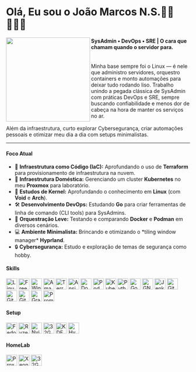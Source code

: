 <h1 align="left">Olá, Eu sou o  João Marcos N.S.👋🏼🧑🏻‍💻</h1>

<img align="left" height="230" src="https://scriptjohn.com.br/profile_hu_557b824768669cb4.png"  />

<h4 align="left"> SysAdmin • DevOps • SRE | O cara que chamam quando o servidor para.</h4>
<br>Minha base sempre foi o Linux — é nele que administro servidores, orquestro containers e monto automações para deixar tudo rodando liso. Trabalho unindo a pegada clássica de SysAdmin com práticas DevOps e SRE, sempre buscando confiabilidade e menos dor de cabeça na hora de manter os serviços no ar.<br><br>Além da infraestrutura, curto explorar Cybersegurança, criar automações pessoais e otimizar meu dia a dia com setups minimalistas.</p>

---
<h4 align="left">Foco Atual</h4>
<div align="left">
  <ul>
    <li>🧱 <b>Infraestrutura como Código (IaC):</b> Aprofundando o uso de <b>Terraform</b> para provisionamento de infraestrutura na nuvem.</li>
    <li>🔧 <b>Infraestrutura Doméstica:</b> Gerenciando um cluster <b>Kubernetes</b> no meu <b>Proxmox</b> para laboratório.</li>
    <li>🐧 <b>Estudos de Kernel:</b> Aprofundando o conhecimento em <b>Linux</b> (com <b>Void</b> e <b>Arch</b>).</li>
    <li>🛠️ <b>Desenvolvimento DevOps:</b> Estudando <b>Go</b> para criar ferramentas de linha de comando (CLI tools) para SysAdmins.</li>
    <li>🐳 <b>Orquestração Leve:</b> Testando e comparando <b>Docker</b> e <b>Podman</b> em diversos cenários.</li>
    <li>💻 <b>Ambiente Minimalista:</b> Brincando e otimizando o *tiling window manager* <b>Hyprland</b>.</li>
    <li>🔒 <b>Cybersegurança:</b> Estudo e exploração de temas de segurança como hobby.</li>
  </ul>
</div>

<h4 align="left">Skills</h4>
<div align="left">
  <img src="https://img.shields.io/badge/Linux-000000?style=for-the-badge&logo=linux&logoColor=white&color=black" height="30" alt="Linux logo" />
  <img src="https://img.shields.io/badge/FreeBSD-000000?style=for-the-badge&logo=freebsd&logoColor=white&color=black" height="30" alt="FreeBSD logo" />
  <img src="https://img.shields.io/badge/Windows-000000?style=for-the-badge&logo=windows&logoColor=white&color=black" height="30" alt="Windows logo" />
  <img src="https://img.shields.io/badge/Amazon AWS-000000?style=for-the-badge&logo=amazonwebservices&logoColor=white&color=black" height="30" alt="Amazon Web Services logo" />
  <img src="https://img.shields.io/badge/Terraform-000000?style=for-the-badge&logo=terraform&logoColor=white&color=black" height="30" alt="Terraform logo" />
  <img src="https://img.shields.io/badge/Ansible-000000?style=for-the-badge&logo=ansible&logoColor=white&color=black" height="30" alt="Ansible logo" />
  <img src="https://img.shields.io/badge/Docker-000000?style=for-the-badge&logo=docker&logoColor=white&color=black" height="30" alt="Docker logo" />
  <img src="https://img.shields.io/badge/Podman-000000?style=for-the-badge&logo=podman&logoColor=white&color=black" height="30" alt="Podman logo" />
  <img src="https://img.shields.io/badge/Kubernetes-000000?style=for-the-badge&logo=kubernetes&logoColor=white&color=black" height="30" alt="Kubernetes logo" />
  <img src="https://img.shields.io/badge/Python-000000?style=for-the-badge&logo=python&logoColor=white&color=black" height="30" alt="Python logo" />
  <img src="https://img.shields.io/badge/Go-000000?style=for-the-badge&logo=go&logoColor=white&color=black" height="30" alt="Go logo" />
  <img src="https://img.shields.io/badge/GNU Bash-000000?style=for-the-badge&logo=gnubash&logoColor=white&color=black" height="30" alt="GNU Bash logo" />
  <img src="https://img.shields.io/badge/Jenkins-000000?style=for-the-badge&logo=jenkins&logoColor=white&color=black" height="30" alt="Jenkins logo" />
  <img src="https://img.shields.io/badge/GitHub Actions-000000?style=for-the-badge&logo=githubactions&logoColor=white&color=black" height="30" alt="GitHub Actions logo" />
  <img src="https://img.shields.io/badge/Git-000000?style=for-the-badge&logo=git&logoColor=white&color=black" height="30" alt="Git logo" />
  <img src="https://img.shields.io/badge/GitLab-000000?style=for-the-badge&logo=gitlab&logoColor=white&color=black" height="30" alt="GitLab logo" />
  <img src="https://img.shields.io/badge/Grafana-000000?style=for-the-badge&logo=grafana&logoColor=white&color=black" height="30" alt="Grafana logo" />
  <img src="https://img.shields.io/badge/Prometheus-000000?style=for-the-badge&logo=prometheus&logoColor=white&color=black" height="30" alt="Prometheus logo" />
</div>

<h4 align="left">Setup</h4>
<div align="left">  
  <img src="https://img.shields.io/badge/OS-Fedora-000000?style=for-the-badge&logo=fedora&logoColor=white&color=black" height="30" alt="Fedora OS badge" />
  <img src="https://img.shields.io/badge/CPU-Ryzen_5_5600-000000?style=for-the-badge&logo=amd&logoColor=white&color=black" height="30" alt="Ryzen 5 5600 badge" />
  <img src="https://img.shields.io/badge/GPU-3060_TI-000000?style=for-the-badge&logo=nvidia&logoColor=white&color=black" height="30" alt="Nvidia 3060 TI badge" />
  <img src="https://img.shields.io/badge/RAM-32GB-000000?style=for-the-badge&label=RAM&logoColor=white&color=black" height="30" alt="32GB RAM badge" />
  <img src="https://img.shields.io/badge/KDE-000000?style=for-the-badge&logo=kde&logoColor=white&color=black" height="30" alt="KDE logo" />
  <img src="https://img.shields.io/badge/Hyprland-000000?style=for-the-badge&logo=hyprland&logoColor=white&color=black" height="30" alt="Hyprland logo" />
</div>

<h4 align="left">HomeLab</h4>
<div align="left">
  <img src="https://img.shields.io/badge/Hypervisor-Proxmox-000000?style=for-the-badge&logo=proxmox&logoColor=white&color=black" height="30" alt="Proxmox badge" />
  <img src="https://img.shields.io/badge/CPU-Xeon_2667_V4-000000?style=for-the-badge&logo=intel&logoColor=white&color=black" height="30" alt="Xeon 2667 V4 badge" />
  <img src="https://img.shields.io/badge/RAM-32GB-000000?style=for-the-badge&label=RAM&logoColor=white&color=black" height="30" alt="32GB RAM badge" />
</div>

